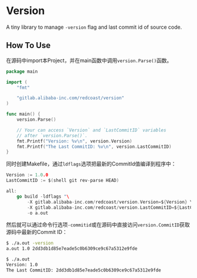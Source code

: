 # Version
A tiny library to manage `-version` flag and last commit id of source code.

## How To Use
在源码中import本Project，并在main函数中调用`version.Parse()`函数。

```go
package main

import (
	"fmt"

	"gitlab.alibaba-inc.com/redcoast/version"
)

func main() {
	version.Parse()

	// Your can access `Version` and `LastCommitID` variables
	// after `version.Parse()`.
	fmt.Printf("Version: %v\n", version.Version)
	fmt.Printf("The Last CommitID: %v\n", version.LastCommitID)
}
```

同时创建Makefile，通过`ldflags`选项把最新的CommitId值编译到程序中：

```go
Version := 1.0.0
LastCommitID := $(shell git rev-parse HEAD)

all:
	go build -ldflags "\
		-X gitlab.alibaba-inc.com/redcoast/version.Version=${Version} \
		-X gitlab.alibaba-inc.com/redcoast/version.LastCommitID=${LastCommitID} "\
		-o a.out
```

然后就可以通过命令行选项`-commitid`或在源码中直接访问`version.CommitID`获取源码中最新的Commit ID：

```bash
$ ./a.out -version
a.out 1.0 2dd3db1d85e7eade5c0b6309ce9c67a5312e9fde

$ ./a.out
Version: 1.0
The Last CommitID: 2dd3db1d85e7eade5c0b6309ce9c67a5312e9fde

```
